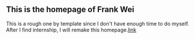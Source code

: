 ## This is the homepage of Frank Wei
This is a rough one by template since I don't have enough time to do myself. After I find internship, I will remake this homepage.[link](https://seigercom.github.io/homepage/)
